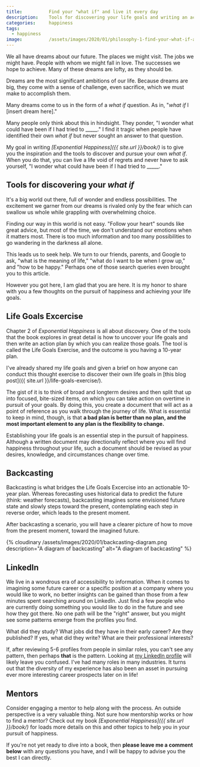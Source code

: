```yaml
---
title:			Find your "what if" and live it every day
description:	Tools for discovering your life goals and writing an actionable plan for pursuing them.
categories:		happiness
tags:
  - happiness
image:			/assets/images/2020/01/philosophy-1-find-your-what-if-and-live-it-every-day.png
---
```



We all have dreams about our future. The places we might visit. The jobs we might have. People with whom we might fall in love. The successes we hope to achieve. Many of these dreams are lofty, as they should be. 

Dreams are the most significant ambitions of our life. Because dreams are big, they come with a sense of challenge, even sacrifice, which we must make to accomplish them.

Many dreams come to us in the form of a *what if* question. As in, "*what if* I [insert dream here]." 

Many people only think about this in hindsight. They ponder, "I wonder what could have been if I had tried to _____." I find it tragic when people have identified their own *what if* but never sought an answer to that question.

My goal in writing *[Exponential Happiness]({{ site.url }}/book/)* is to give you the inspiration and the tools to discover and pursue your own *what if*. When you do that, you can live a life void of regrets and never have to ask yourself, "I wonder what could have been if I had tried to _____."

## Tools for discovering your *what if*

It's a big world out there, full of wonder and endless possibilities. The excitement we garner from our dreams is rivaled only by the fear which can swallow us whole while grappling with overwhelming choice. 

Finding our way in this world is not easy. "Follow your heart" sounds like great advice, but most of the time, we don't understand our emotions when it matters most. There is too much information and too many possibilities to go wandering in the darkness all alone. 

This leads us to seek help. We turn to our friends, parents, and Google to ask, "what is the meaning of life," "what do I want to be when I grow up," and "how to be happy." Perhaps one of those search queries even brought you to this article. 

However you got here, I am glad that you are here. It is my honor to share with you a few thoughts on the pursuit of happiness and achieving your life goals. 

## Life Goals Excercise

Chapter 2 of *Exponential Happiness* is all about discovery. One of the tools that the book explores in great detail is how to uncover your life goals and then write an action plan by which you can realize those goals. The tool is called the Life Goals Exercise, and the outcome is you having a 10-year plan. 

I've already shared my life goals and given a brief on how anyone can conduct this thought exercise to discover their own life goals in [this blog post]({{ site.url }}/life-goals-exercise/).

The gist of it is to think of broad and longterm desires and then split that up into focused, bite-sized items, on which you can take action on overtime in pursuit of your goals. By doing this, you create a document that will act as a point of reference as you walk through the journey of life. What is essential to keep in mind, though, is that **a bad plan is better than no plan, and the most important element to any plan is the flexibility to change.**

Establishing your life goals is an essential step in the pursuit of happiness. Although a written document may directionally reflect where you will find happiness throughout your life, such a document should be revised as your desires, knowledge, and circumstances change over time. 

## Backcasting

Backcasting is what bridges the Life Goals Excercise into an actionable 10-year plan. Whereas forecasting uses historical data to predict the future (think: weather forecasts), backcasting imagines some envisioned future state and slowly steps toward the present, contemplating each step in reverse order, which leads to the present moment. 

After backcasting a scenario, you will have a clearer picture of how to move from the present moment, toward the imagined future. 

{% cloudinary /assets/images/2020/01/backcasting-diagram.png description="A diagram of backcasting" alt="A diagram of backcasting" %}

## LinkedIn 

We live in a wondrous era of accessibility to information. When it comes to imagining some future career or a specific position at a company where you would like to work, no better insights can be gained than those from a few minutes spent searching around on LinkedIn. Just find a few people who are currently doing something you would like to do in the future and see how they got there. No one path will be the "right" answer, but you might see some patterns emerge from the profiles you find. 

What did they study? What jobs did they have in their early career? Are they published? If yes, what did they write? What are their professional interests? 

If, after reviewing 5-6 profiles from people in similar roles, you can't see any pattern, then perhaps **that** is the pattern. Looking at [my LinkedIn profile](https://www.linkedin.com/in/judsonlmoore/) will likely leave you confused. I've had many roles in many industries. It turns out that the diversity of my experience has also been an asset in pursuing ever more interesting career prospects later on in life!

## Mentors

Consider engaging a mentor to help along with the process. An outside perspective is a very valuable thing. Not sure how mentorship works or how to find a mentor? Check out my book *[Exponential Happiness]({{ site.url }}/book/)* for loads more details on this and other topics to help you in your pursuit of happiness.

If you're not yet ready to dive into a book, then **please leave me a comment below** with any questions you have, and I will be happy to advise you the best I can directly.